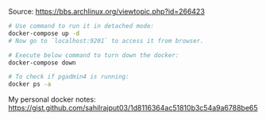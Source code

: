 Source: https://bbs.archlinux.org/viewtopic.php?id=266423

```bash
# Use command to run it in detached mode:
docker-compose up -d
# Now go to `localhost:9201` to access it from browser.

# Execute below command to turn down the docker:
docker-compose down

# To check if pgadmin4 is running:
docker ps -a
```

My personal docker notes: https://gist.github.com/sahilrajput03/1d8116364ac51810b3c54a9a6788be65

